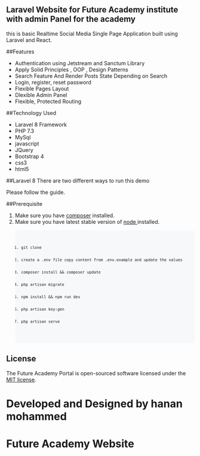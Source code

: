 
## Laravel Website for Future Academy institute with admin Panel for the academy 

this is basic Realtime Social Media Single Page Application built using Laravel and React.

##Features
<ul>
<li>Authentication using Jetstream and Sanctum Library </li>
<li>Apply Solid Principles , OOP , Design Patterns</li>
<li>Search Feature And Render Posts State Depending on Search </li>
<li>Login, register, reset password</li>
<li>Flexible Pages Layout</li>
<li>Dlexible Admin Panel</li>
<li>Flexible, Protected Routing</li>
</ul>

##Technology Used 
<ul>
<li>Laravel 8 Framework</li>
<li>PHP 7.3 </li>
<li>MySql</li>
<li>javascript</li>
<li>JQuery</li>
<li>Bootstrap 4</li>
<li>css3</li>
<li> html5</li>
</ul>

##Laravel 8
There are two different ways to run this demo

Please follow the guide.

##Prerequisite
<ol>
<li>Make sure you have <a href="https://getcomposer.org/download/">composer</a>  installed.</li>
<li>Make sure you have latest stable version of <a href="https://nodejs.org/en/download/"> node </a> installed.</li>
</ol>
<ol>
    <pre style=" padding: 16px;overflow: auto;font-size: 85%;background-color: #f6f8fa ;border-radius: 6px;">
        <code>
            <li>git clone</li>
            <li>create a .env file copy content from .env.example and update the values</li>
            <li>composer install && composer update</li>
            <li>php artisan migrate</li>
            <li>npm install && npm run dev</li>
            <li>php artisan key:gen</li>
            <li>php artisan serve</li>
        </code>
    </pre>
</ol>



## License

The Future Academy Portal is open-sourced software licensed under the [MIT license](https://opensource.org/licenses/MIT).

# Developed and Designed by hanan mohammed
# Future Academy Website

